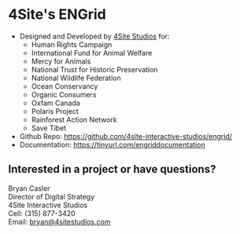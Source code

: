 # 4Site's ENGrid
- Designed and Developed by [4Site Studios](http://4sitestudios.com/en) for:
  - Human Rights Campaign
  - International Fund for Animal Welfare
  - Mercy for Animals
  - National Trust for Historic Preservation
  - National Wildlife Federation
  - Ocean Conservancy
  - Organic Consumers
  - Oxfam Canada
  - Polaris Project
  - Rainforest Action Network
  - Save Tibet
- Github Repo: https://github.com/4site-interactive-studios/engrid/
- Documentation: https://tinyurl.com/engriddocumentation

## Interested in a project or have questions?
Bryan Casler  
Director of Digital Strategy  
4Site Interactive Studios  
Cell: (315) 877-3420  
Email: bryan@4sitestudios.com
